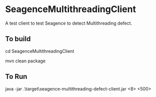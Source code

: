 # SeagenceMultithreadingClient
A test client to test Seagence to detect Multithreading defect.


## To build
cd SeagenceMultithreadingClient

mvn clean package

## To Run
java -jar .\target\seagence-multithreading-defect-client.jar <8> <500>
